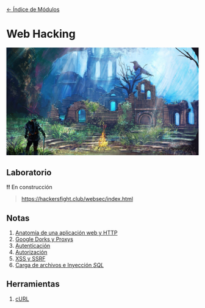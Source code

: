 [<- Índice de Módulos](../HackingFightClub.md)
# Web Hacking

![bonfire2.jpg](../../imagenes/bonfire2.jpg)

## Laboratorio

**!!** En construcción

> https://hackersfight.club/websec/index.html

## Notas

1. [Anatomía de una aplicación web y HTTP](apuntes/HFC25_09_2024.md)
2. [Google Dorks y Proxys](apuntes/HFC26_09_2024.md)
3. [Autenticación](apuntes/HFC27_09_2024.md)
4. [Autorización](apuntes/HFC30_09_2024.md)
5. [XSS y SSRF](apuntes/HFC01_10_2024.md)
6. [Carga de archivos e Inyección *SQL*](apuntes/HFC02_10_2024.md)

## Herramientas

1. [cURL](herramientas/cURL.md)